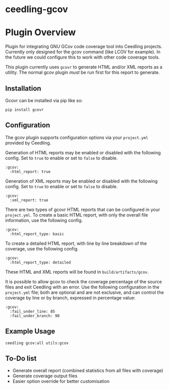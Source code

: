 ceedling-gcov
=============

# Plugin Overview

Plugin for integrating GNU GCov code coverage tool into Ceedling projects.
Currently only designed for the gcov command (like LCOV for example). In the
future we could configure this to work with other code coverage tools.

This plugin currently uses `gcovr` to generate HTML and/or XML reports as a
utility. The normal gcov plugin _must_ be run first for this report to generate.

## Installation

Gcovr can be installed via pip like so:

```
pip install gcovr
```

## Configuration

The gcov plugin supports configuration options via your `project.yml` provided
by Ceedling.

Generation of HTML reports may be enabled or disabled with the following
config. Set to `true` to enable or set to `false` to disable.

```
:gcov:
  :html_report: true
```

Generation of XML reports may be enabled or disabled with the following
config. Set to `true` to enable or set to `false` to disable.

```
:gcov:
  :xml_report: true
```

There are two types of gcovr HTML reports that can be configured in your
`project.yml`. To create a basic HTML report, with only the overall file
information, use the following config.

```
:gcov:
  :html_report_type: basic
```

To create a detailed HTML report, with line by line breakdown of the
coverage, use the following config.

```
:gcov:
  :html_report_type: detailed
```

These HTML and XML reports will be found in `build/artifacts/gcov`.

It is possible to allow gcov to check the coverage percentage of the source
files and exit Ceedling with an error. Use the following configuration in
the `project.yml` file; both are optional and are not exclusive, and can
control the coverage by line or by branch, expressed in percentage value:

```
:gcov:
  :fail_under_line: 85
  :fail_under_branch: 90
```

## Example Usage

```
ceedling gcov:all utils:gcov
```

## To-Do list

- Generate overall report (combined statistics from all files with coverage)
- Generate coverage output files
- Easier option override for better customisation 

